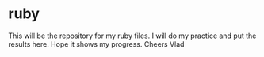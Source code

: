 # ruby
This will be the repository for my ruby files. I will do my practice and put the results here.
Hope it shows my progress.
Cheers
Vlad

